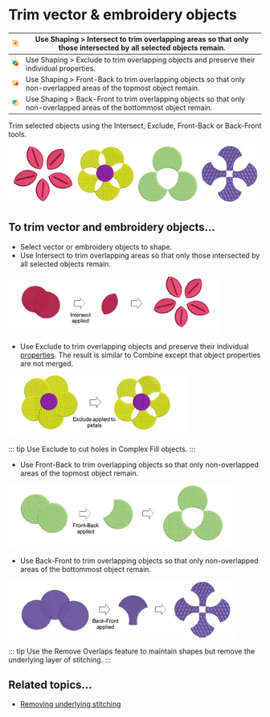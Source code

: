 # Trim vector & embroidery objects

| ![Intersect00132.png](assets/Intersect00132.png) | Use Shaping > Intersect to trim overlapping areas so that only those intersected by all selected objects remain.        |
| ------------------------------------------------ | ----------------------------------------------------------------------------------------------------------------------- |
| ![Exclude00133.png](assets/Exclude00133.png)     | Use Shaping > Exclude to trim overlapping objects and preserve their individual properties.                             |
| ![FrontBack00134.png](assets/FrontBack00134.png) | Use Shaping > Front-Back to trim overlapping objects so that only non-overlapped areas of the topmost object remain.    |
| ![BackFront00135.png](assets/BackFront00135.png) | Use Shaping > Back-Front to trim overlapping objects so that only non-overlapped areas of the bottommost object remain. |

Trim selected objects using the Intersect, Exclude, Front-Back or Back-Front tools.

![reshape00136.png](assets/reshape00136.png)

## To trim vector and embroidery objects...

- Select vector or embroidery objects to shape.
- Use Intersect to trim overlapping areas so that only those intersected by all selected objects remain.

![reshape00137.png](assets/reshape00137.png)

- Use Exclude to trim overlapping objects and preserve their individual [properties](../../glossary/glossary#properties). The result is similar to Combine except that object properties are not merged.

![reshape00140.png](assets/reshape00140.png)

::: tip
Use Exclude to cut holes in Complex Fill objects.
:::

- Use Front-Back to trim overlapping objects so that only non-overlapped areas of the topmost object remain.

![reshape00143.png](assets/reshape00143.png)

- Use Back-Front to trim overlapping objects so that only non-overlapped areas of the bottommost object remain.

![reshape00146.png](assets/reshape00146.png)

::: tip
Use the Remove Overlaps feature to maintain shapes but remove the underlying layer of stitching.
:::

## Related topics...

- [Removing underlying stitching](../../Quality/quality/Removing_underlying_stitching)
